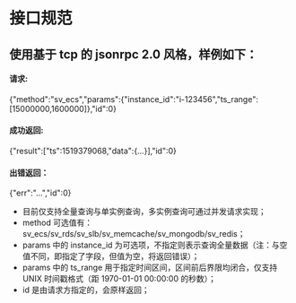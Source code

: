 # 接口规范
## 使用基于 tcp 的 jsonrpc 2.0 风格，样例如下：
#### 请求:
{"method":"sv_ecs","params":{"instance_id":"i-123456","ts_range":[15000000,1600000]},"id":0}

#### 成功返回:
{"result":["ts":1519379068,"data":{...}],"id":0}
#### 出错返回：
{"err":"...","id":0}

- 目前仅支持全量查询与单实例查询，多实例查询可通过并发请求实现；
- method 可选值有：sv_ecs/sv_rds/sv_slb/sv_memcache/sv_mongodb/sv_redis；    
- params 中的 instance_id 为可选项，不指定则表示查询全量数据（注：与空值不同，即指定了字段，但值为空，将返回错误）；
- params 中的 ts_range 用于指定时间区间，区间前后界限均闭合，仅支持 UNIX 时间戳格式（距 1970-01-01 00:00:00 的秒数）；     
- id 是由请求方指定的，会原样返回；    

